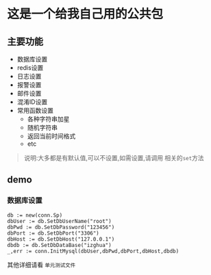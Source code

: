 # 这是一个给我自己用的公共包

## 主要功能

- 数据库设置
- redis设置
- 日志设置
- 报警设置
- 邮件设置
- 混淆ID设置
- 常用函数设置
  - 各种字符串加星
  - 随机字符串
  - 返回当前时间格式
  - etc
  
> 说明:大多都是有默认值,可以不设置,如需设置,请调用 相关的`set`方法

## demo

### 数据库设置

```
db := new(conn.Sp)
dbUser := db.SetDbUserName("root")
dbPwd := db.SetDbPassword("123456")
dbPort := db.SetDbPort("3306")
dbHost := db.SetDbHost("127.0.0.1")
dbdb := db.SetDbDataBase("izghua")
_,err := conn.InitMysql(dbUser,dbPwd,dbPort,dbHost,dbdb)
```

其他详细请看 `单元测试文件`